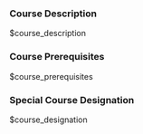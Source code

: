 ### Course Description

$course_description

### Course Prerequisites

$course_prerequisites

### Special Course Designation

$course_designation

